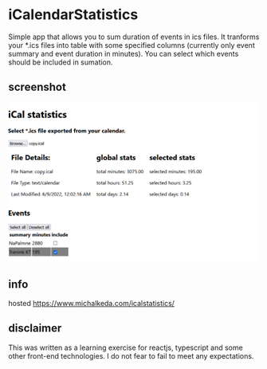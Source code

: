 # iCalendarStatistics
Simple app that allows you to sum duration of events in ics files. It tranforms your *.ics files into table with some specified columns (currently only event summary and event duration in minutes). You can select which events should be included in sumation. 


## screenshot
<img src="./images_readme/screenshot.png" alt="Screenshot of iCalStatistics" />

## info
hosted https://www.michalkeda.com/icalstatistics/



## disclaimer
This was written as a learning exercise for reactjs, typescript and some other front-end technologies. I do not fear to fail to meet any expectations.